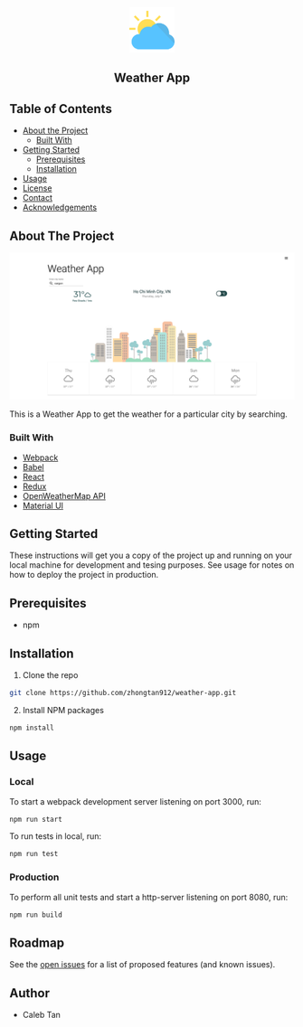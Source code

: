 <div align="center">
    <img src="screenshots/weather.png" alt="Logo" width="80" height="80">
    <h2 align="center">Weather App</h2>
</div>

## Table of Contents

- [About the Project](#about-the-project)
  - [Built With](#built-with)
- [Getting Started](#getting-started)
  - [Prerequisites](#prerequisites)
  - [Installation](#installation)
- [Usage](#usage)
- [License](#license)
- [Contact](#contact)
- [Acknowledgements](#acknowledgements)

## About The Project

![home page](/screenshots/homePage.png)

This is a Weather App to get the weather for a particular city by searching.

### Built With

- [Webpack](https://webpack.js.org/)
- [Babel](https://babeljs.io/)
- [React](https://reactjs.org/)
- [Redux](https://redux.js.org/introduction/getting-started)
- [OpenWeatherMap API](https://openweathermap.org/api)
- [Material UI](https://material-ui.com/)

## Getting Started

These instructions will get you a copy of the project up and running on your local machine for development and tesing purposes. See usage for notes on how to deploy the project in production.

## Prerequisites

- npm

## Installation

1. Clone the repo

```sh
git clone https://github.com/zhongtan912/weather-app.git
```

2. Install NPM packages

```sh
npm install
```

## Usage

### Local

To start a webpack development server listening on port 3000, run:

```bash
npm run start
```

To run tests in local, run:

```bash
npm run test
```

### Production

To perform all unit tests and start a http-server listening on port 8080, run:

```bash
npm run build
```

## Roadmap

See the [open issues](https://github.com/zhongtan912/weather-app/issues) for a list of proposed features (and known issues).

## Author

- Caleb Tan
